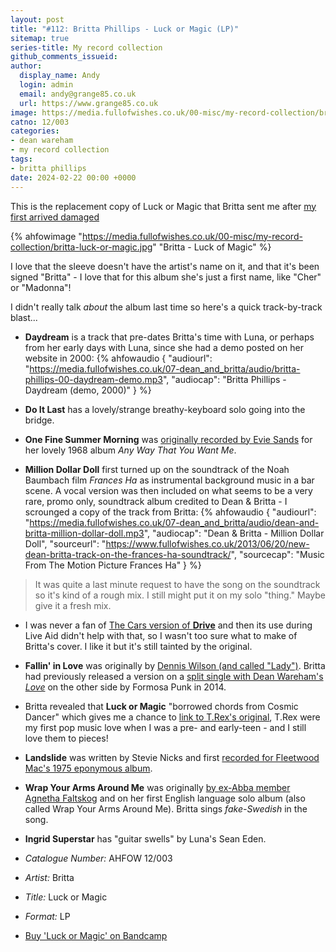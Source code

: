 ```yaml
---
layout: post
title: "#112: Britta Phillips - Luck or Magic (LP)"
sitemap: true
series-title: My record collection
github_comments_issueid:
author:
  display_name: Andy
  login: admin
  email: andy@grange85.co.uk
  url: https://www.grange85.co.uk
image: https://media.fullofwishes.co.uk/00-misc/my-record-collection/britta-luck-or-magic.jpg
catno: 12/003
categories:
- dean wareham
- my record collection
tags:
- britta phillips
date: 2024-02-22 00:00 +0000
---
```

This is the replacement copy of Luck or Magic that Britta sent me after [my first arrived damaged](/2023/03/27/my-record-collection-020-britta-phillips-luck-or-magic-lp/)

{% ahfowimage "https://media.fullofwishes.co.uk/00-misc/my-record-collection/britta-luck-or-magic.jpg" "Britta - Luck of Magic" %}

I love that the sleeve doesn't have the artist's name on it, and that it's been signed "Britta" - I love that for this album she's just a first name, like "Cher" or "Madonna"!

I didn't really talk _about_ the album last time so here's a quick track-by-track blast...

<!--more-->

 - __Daydream__ is a track that pre-dates Britta's time with Luna, or perhaps from her early days with Luna, since she had a demo posted on her website in 2000:
{% ahfowaudio {
"audiourl": "https://media.fullofwishes.co.uk/07-dean_and_britta/audio/britta-phillips-00-daydream-demo.mp3",
"audiocap": "Britta Phillips - Daydream (demo, 2000)"
} %}

 - __Do It Last__ has a lovely/strange breathy-keyboard solo going into the bridge.
 - __One Fine Summer Morning__ was [originally recorded by Evie Sands](https://www.youtube.com/watch?v=cqLjkU57HF0) for her lovely 1968 album _Any Way That You Want Me_.
 - __Million Dollar Doll__ first turned up on the soundtrack of the Noah Baumbach film _Frances Ha_ as instrumental background music in a bar scene. A vocal version was then included on what seems to be a very rare, promo only, soundtrack album credited to Dean & Britta - I scrounged a copy of the track from Britta:
{% ahfowaudio {
"audiourl": "https://media.fullofwishes.co.uk/07-dean_and_britta/audio/dean-and-britta-million-dollar-doll.mp3",
"audiocap": "Dean & Britta - Million Dollar Doll",
"sourceurl": "https://www.fullofwishes.co.uk/2013/06/20/new-dean-britta-track-on-the-frances-ha-soundtrack/",
"sourcecap": "Music From The Motion Picture Frances Ha"
} %}
> It was quite a last minute request to have the song on the soundtrack so it's kind of a rough mix. I still might put it on my solo "thing." Maybe give it a fresh mix.

 - I was never a fan of [The Cars version of __Drive__](https://www.youtube.com/watch?v=xuZA6qiJVfU) and then its use during Live Aid didn't help with that, so I wasn't too sure what to make of Britta's cover. I like it but it's still tainted by the original.
 - __Fallin' in Love__ was originally by [Dennis Wilson (and called "Lady")](https://www.youtube.com/watch?v=fsevrVoJE-g). Britta had previously released a version on a [split single with Dean Wareham's _Love_](/database/dean-wareham/releases/singles/#loveshade-017) on the other side by Formosa Punk in 2014. 
 - Britta revealed that __Luck or Magic__ "borrowed chords from Cosmic Dancer" which gives me a chance to [link to T.Rex's original](https://www.youtube.com/watch?v=524swxaTJ1c),  T.Rex were my first pop music love when I was a pre- and early-teen - and I still love them to pieces!
 - __Landslide__ was written by Stevie Nicks and first [recorded for Fleetwood Mac's 1975 eponymous album](https://www.youtube.com/watch?v=WM7-PYtXtJM).
 - __Wrap Your Arms Around Me__ was originally [by ex-Abba member Agnetha Faltskog](https://www.youtube.com/watch?v=VQBU1zgxc-A) and on her first English language solo album (also called Wrap Your Arms Around Me). Britta sings _fake-Swedish_ in the song.
 - __Ingrid Superstar__ has "guitar swells" by Luna's Sean Eden.

 - *Catalogue Number:* AHFOW 12/003
 - *Artist:* Britta
 - *Title:* Luck or Magic
 - *Format:* LP
 - [Buy 'Luck or Magic' on Bandcamp](https://brittaphillips.bandcamp.com/album/luck-or-magic)
